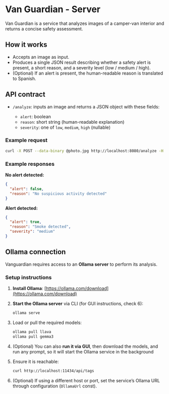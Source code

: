 # Van Guardian - Server
Van Guardian is a service that analyzes images of a camper-van interior and returns a concise safety assessment.

## How it works

* Accepts an image as input.
* Produces a single JSON result describing whether a safety alert is present, a short reason, and a severity level (low / medium / high).
* (Optional) If an alert is present, the human-readable reason is translated to Spanish.

## API contract

* `/analyze`: inputs an image and returns a JSON object with these fields:

    * `alert`: boolean
    * `reason`: short string (human-readable explanation)
    * `severity`: one of `low`, `medium`, `high` (nullable)

### Example request

```bash
curl -X POST --data-binary @photo.jpg http://localhost:8080/analyze -H "Content-Type: image/jpeg"
```

### Example responses

**No alert detected:**

```json
{
  "alert": false,
  "reason": "No suspicious activity detected"
}
```

**Alert detected:**

```json
{
  "alert": true,
  "reason": "Smoke detected",
  "severity": "medium"
}
```

## Ollama connection

Vanguardian requires access to an **Ollama server** to perform its analysis.

### Setup instructions

1. **Install Ollama**: [https://ollama.com/download](https://ollama.com/download)
2. **Start the Ollama server** via CLI (for GUI instructions, check 6):

   ```bash
   ollama serve
   ```
3. Load or pull the required models:

   ```bash
   ollama pull llava
   ollama pull gemma3
   ```
   
4. (Optional) You can also **run it via GUI**, then download the models, and run any prompt, so it will start the Ollama service in the background
5. Ensure it is reachable:

   ```bash
   curl http://localhost:11434/api/tags
   ```
6. (Optional) If using a different host or port, set the service’s Ollama URL through configuration (`OllamaUrl` const).

